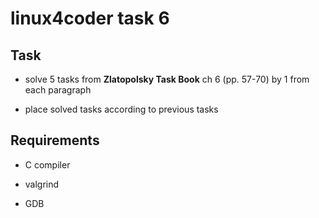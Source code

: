 # linux4coder task 6

## Task

* solve 5 tasks from **Zlatopolsky Task Book** ch 6 (pp. 57-70) by 1 from each paragraph

* place solved tasks according to previous tasks

## Requirements

* C compiler

* valgrind

* GDB
